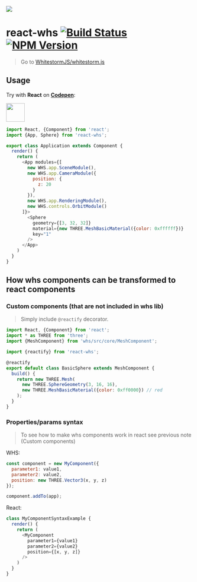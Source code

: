 ![](http://i.imgur.com/MJmzMdb.png)

# react-whs [![Build Status](https://img.shields.io/travis/WhitestormJS/react-whs.svg?style=flat-square)](https://travis-ci.org/WhitestormJS/react-whs) [![NPM Version](https://img.shields.io/npm/v/react-whs.svg?style=flat-square)](https://www.npmjs.com/package/react-whs)

> Go to [WhitestormJS/whitestorm.js](https://github.com/WhitestormJS/whitestorm.js)

## Usage 

Try with **React** on [**Codepen**](http://codepen.io/sasha240100/pen/dNqKMd?editors=1010):

<a href="http://codepen.io/sasha240100/pen/dNqKMd?editors=1010"><img src="http://i.imgur.com/AcsnqTs.png" height="50" /></a>


```javascript
import React, {Component} from 'react';
import {App, Sphere} from 'react-whs';

export class Application extends Component {
  render() {
    return (
      <App modules={[
        new WHS.app.SceneModule(),
        new WHS.app.CameraModule({
          position: {
            z: 20
          }
        }),
        new WHS.app.RenderingModule(),
        new WHS.controls.OrbitModule()
      ]}>
        <Sphere
          geometry={[3, 32, 32]}
          material={new THREE.MeshBasicMaterial({color: 0xffffff})}
          key="1"
        />
      </App>
    )
  }
}
```

## How whs components can be transformed to react components

### Custom components (that are not included in whs lib)

> Simply include `@reactify` decorator.

```javascript
import React, {Component} from 'react';
import * as THREE from 'three';
import {MeshComponent} from 'whs/src/core/MeshComponent';

import {reactify} from 'react-whs';

@reactify
export default class BasicSphere extends MeshComponent {
  build() {
    return new THREE.Mesh(
      new THREE.SphereGeometry(3, 16, 16),
      new THREE.MeshBasicMaterial({color: 0xff0000}) // red
    );
  }
}
```

### Properties/params syntax
> To see how to make whs components work in react see previous note (Custom components)

WHS:

```javascript
const component = new MyComponent({
  parameter1: value1,
  parameter2: value2,
  position: new THREE.Vector3(x, y, z)
});

component.addTo(app);
```

React:

```javascript
class MyComponentSyntaxExample {
  render() {
    return (
      <MyComponent
        parameter1={value1}
        parameter2={value2}
        position={[x, y, z]}
      />
    )
  }
}
```
